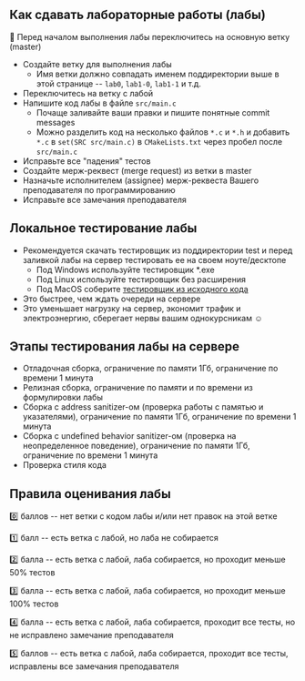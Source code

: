 ## Как сдавать лабораторные работы (лабы)
:triangular_flag_on_post: Перед началом выполнения лабы переключитесь на основную ветку (master)
* Создайте ветку для выполнения лабы
  * Имя ветки должно совпадать именем поддиректории выше в этой странице -- `lab0`, `lab1-0`, `lab1-1` и т.д.
* Переключитесь на ветку с лабой
* Напишите код лабы в файле `src/main.c`
  * Почаще заливайте ваши правки и пишите понятные commit messages
  * Можно разделить код на несколько файлов `*.c` и `*.h` и добавить `*.c` в `set(SRC src/main.c)` в `CMakeLists.txt` через пробел после `src/main.c`
* Исправьте все "падения" тестов
* Создайте мерж-реквест (merge request) из ветки в master
* Назначьте исполнителем (assignee) мерж-реквеста Вашего преподавателя по программированию
* Исправьте все замечания преподавателя

## Локальное тестирование лабы
* Рекомендуется скачать тестировщик из поддиректории test и перед заливкой лабы на сервер тестировать ее на своем ноуте/десктопе
  * Под Windows используйте тестировщик *.exe
  * Под Linux используйте тестировщик без расширения
  * Под MacOS соберите [тестировщик из исходного кода](https://github.com/Evgueni-Petrov-aka-espetrov/TestDriver)
* Это быстрее, чем ждать очереди на сервере
* Это уменьшает нагрузку на сервер, экономит трафик и электроэнергию, сберегает нервы вашим однокурсникам :relaxed:

## Этапы тестирования лабы на сервере
* Отладочная сборка, ограничение по памяти 1Гб, ограничение по времени 1 минута
* Релизная сборка, ограничение по памяти и по времени из формулировки лабы
* Сборка с address sanitizer-ом (проверка работы с памятью и указателями), ограничение по памяти 1Гб, ограничение по времени 1 минута
* Сборка с undefined behavior sanitizer-ом (проверка на неопределенное поведение), ограничение по памяти 1Гб, ограничение по времени 1 минута
* Проверка стиля кода

## Правила оценивания лабы
:zero: баллов -- нет ветки с кодом лабы и/или нет правок на этой ветке

:one: балл -- есть ветка с лабой, но лаба не собирается

:two: балла -- есть ветка с лабой, лаба собирается, но проходит меньше 50% тестов

:three: балла -- есть ветка с лабой, лаба собирается, но проходит меньше 100% тестов

:four: балла -- есть ветка с лабой, лаба собирается, проходит все тесты, но не исправлено замечание преподавателя

:five: баллов -- есть ветка с лабой, лаба собирается, проходит все тесты, исправлены все замечания преподавателя
